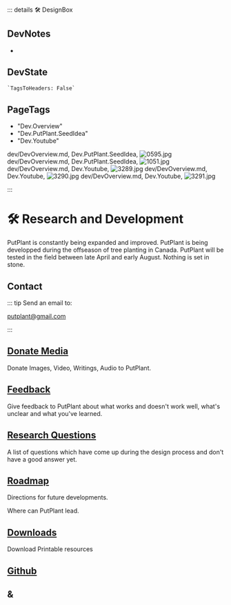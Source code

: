 ::: details 🛠 <dev>DesignBox</dev>

## DevNotes

-

## DevState

```py
`TagsToHeaders: False`
```

<h2>PageTags</h2>

- "Dev.Overview"
- "Dev.PutPlant.SeedIdea"
- "Dev.Youtube"

dev/DevOverview.md, <dev>Dev.PutPlant.SeedIdea</dev>, ![0595.jpg](/PaperPhoto/0595.jpg)
dev/DevOverview.md, <dev>Dev.PutPlant.SeedIdea</dev>, ![1051.jpg](/PaperPhoto/1051.jpg)
dev/DevOverview.md, <dev>Dev.Youtube</dev>, ![3289.jpg](/PaperPhoto/3289.jpg)
dev/DevOverview.md, <dev>Dev.Youtube</dev>, ![3290.jpg](/PaperPhoto/3290.jpg)
dev/DevOverview.md, <dev>Dev.Youtube</dev>, ![3291.jpg](/PaperPhoto/3291.jpg)

:::

# 🛠 Research and Development

PutPlant is constantly being expanded and improved. PutPlant is being developped during the offseason of tree planting in Canada. PutPlant will be tested in the field between late April and early August. Nothing is set in stone.

## Contact

::: tip Send an email to:

<putplant@gmail.com>

:::

## [Donate Media](/dev/Donation)

Donate Images, Video, Writings, Audio to PutPlant.

## [Feedback](/dev/Feedback)

Give feedback to PutPlant about what works and doesn't work well, what's unclear and what you've learned.

## [Research Questions](/dev/ResearchQuestions)

A list of questions which have come up during the design process and don't have a good answer yet.

## [Roadmap](/dev/Roadmap)

Directions for future developments.

Where can PutPlant lead.

## [Downloads](/dev/Downloads)

Download Printable resources

## [Github](https://github.com/klimbeta/putplant)

## <dev>**&**</dev>